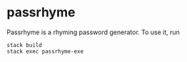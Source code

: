 # passrhyme

Passrhyme is a rhyming password generator.  To use it, run

```
stack build
stack exec passrhyme-exe
```
